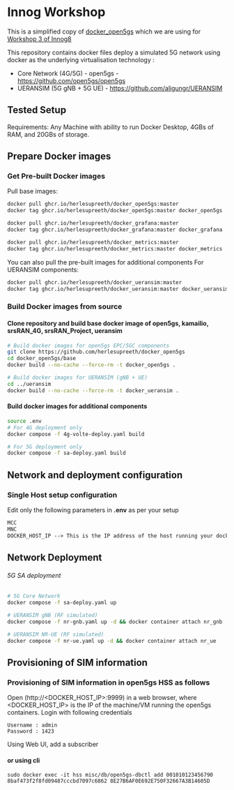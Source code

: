 # Innog Workshop

This is a simplified copy of [docker_open5gs](https://github.com/herlesupreeth/docker_open5gs) which we are using for [Workshop 3 of Innog8](
 https://innog.net/cyber-security-and-cryptography/)

This repository contains docker files deploy a simulated 5G network using docker as the underlying virtualisation technology :

- Core Network (4G/5G) - open5gs - <https://github.com/open5gs/open5gs>
- UERANSIM (5G gNB + 5G UE) - <https://github.com/aligungr/UERANSIM>

## Tested Setup

Requirements:
Any Machine with ability to run Docker Desktop, 4GBs of RAM, and 20GBs of storage.

## Prepare Docker images

### Get Pre-built Docker images

Pull base images:

```bash
docker pull ghcr.io/herlesupreeth/docker_open5gs:master
docker tag ghcr.io/herlesupreeth/docker_open5gs:master docker_open5gs

docker pull ghcr.io/herlesupreeth/docker_grafana:master
docker tag ghcr.io/herlesupreeth/docker_grafana:master docker_grafana

docker pull ghcr.io/herlesupreeth/docker_metrics:master
docker tag ghcr.io/herlesupreeth/docker_metrics:master docker_metrics
```

You can also pull the pre-built images for additional components
For UERANSIM components:

```bash
docker pull ghcr.io/herlesupreeth/docker_ueransim:master
docker tag ghcr.io/herlesupreeth/docker_ueransim:master docker_ueransim
```

### Build Docker images from source

#### Clone repository and build base docker image of open5gs, kamailio, srsRAN_4G, srsRAN_Project, ueransim

```bash
# Build docker images for open5gs EPC/5GC components
git clone https://github.com/herlesupreeth/docker_open5gs
cd docker_open5gs/base
docker build --no-cache --force-rm -t docker_open5gs .

# Build docker images for UERANSIM (gNB + UE)
cd ../ueransim
docker build --no-cache --force-rm -t docker_ueransim .
```

#### Build docker images for additional components

```bash
source .env
# For 4G deployment only
docker compose -f 4g-volte-deploy.yaml build

# For 5G deployment only
docker compose -f sa-deploy.yaml build
```

## Network and deployment configuration

### Single Host setup configuration

Edit only the following parameters in **.env** as per your setup

```txt
MCC
MNC
DOCKER_HOST_IP --> This is the IP address of the host running your docker setup
```

## Network Deployment

###### 5G SA deployment

```bash
# 5G Core Network
docker compose -f sa-deploy.yaml up

# UERANSIM gNB (RF simulated)
docker compose -f nr-gnb.yaml up -d && docker container attach nr_gnb

# UERANSIM NR-UE (RF simulated)
docker compose -f nr-ue.yaml up -d && docker container attach nr_ue
```

## Provisioning of SIM information

### Provisioning of SIM information in open5gs HSS as follows

Open (http://<DOCKER_HOST_IP>:9999) in a web browser, where <DOCKER_HOST_IP> is the IP of the machine/VM running the open5gs containers. Login with following credentials

```
Username : admin
Password : 1423
```

Using Web UI, add a subscriber

#### or using cli

```
sudo docker exec -it hss misc/db/open5gs-dbctl add 001010123456790 8baf473f2f8fd09487cccbd7097c6862 8E27B6AF0E692E750F32667A3B14605D
```
